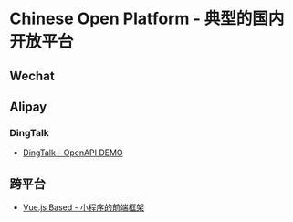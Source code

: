 # Chinese Open Platform - 典型的国内开放平台

## Wechat

## Alipay

### DingTalk

- [DingTalk - OpenAPI DEMO](https://github.com/MurphyL/open-api-demo/tree/master/dingding)

## 跨平台

- [Vue.js Based - 小程序的前端框架](https://github.com/Meituan-Dianping/mpvue)